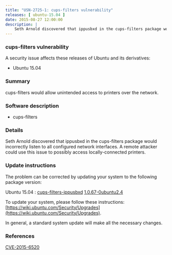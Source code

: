 ```yaml
---
title: "USN-2725-1: cups-filters vulnerability"
releases: [ ubuntu-15.04 ]
date: 2015-08-27 12:00:00
description: |
    Seth Arnold discovered that ippusbxd in the cups-filters package would incorrectly listen to all configured network interfaces. A remote attacker could use this issue to possibly access locally-connected printers. 
--- 
```

 
### cups-filters vulnerability

A security issue affects these releases of Ubuntu and its derivatives:

* Ubuntu 15.04

### Summary

cups-filters would allow unintended access to printers over the network. 

### Software description

* cups-filters 

### Details

Seth Arnold discovered that ippusbxd in the cups-filters package would incorrectly listen to all configured network interfaces. A remote attacker could use this issue to possibly access locally-connected printers. 

### Update instructions

The problem can be corrected by updating your system to the following package version:

Ubuntu 15.04
 : [cups-filters-ippusbxd](https://launchpad.net/ubuntu/+source/cups-filters) <span> [1.0.67-0ubuntu2.4](https://launchpad.net/ubuntu/+source/cups-filters/1.0.67-0ubuntu2.4) </span> 

To update your system, please follow these instructions: [https://wiki.ubuntu.com/Security/Upgrades](https://wiki.ubuntu.com/Security/Upgrades).

In general, a standard system update will make all the necessary changes. 

### References

 [CVE-2015-6520](http://people.ubuntu.com/~ubuntu-security/cve/CVE-2015-6520)
 
